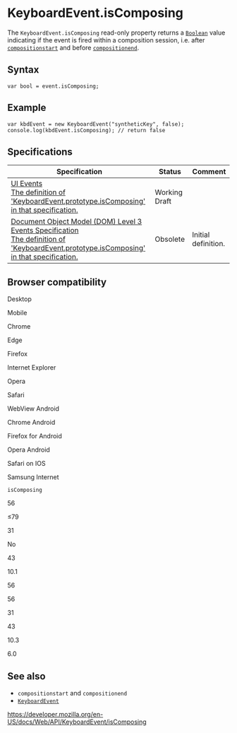 # KeyboardEvent.isComposing

The `KeyboardEvent.isComposing` read-only property returns a [`Boolean`](https://developer.mozilla.org/en-US/docs/Web/JavaScript/Reference/Global_Objects/Boolean) value indicating if the event is fired within a composition session, i.e. after [`compositionstart`](../element/compositionstart_event) and before [`compositionend`](../element/compositionend_event).

## Syntax

    var bool = event.isComposing;

## Example

    var kbdEvent = new KeyboardEvent("syntheticKey", false);
    console.log(kbdEvent.isComposing); // return false

## Specifications

<table><thead><tr class="header"><th>Specification</th><th>Status</th><th>Comment</th></tr></thead><tbody><tr class="odd"><td><a href="https://w3c.github.io/uievents/#dom-keyboardevent-iscomposing">UI Events<br />
<span class="small">The definition of 'KeyboardEvent.prototype.isComposing' in that specification.</span></a></td><td><span class="spec-wd">Working Draft</span></td><td></td></tr><tr class="even"><td><a href="https://www.w3.org/TR/2014/WD-DOM-Level-3-Events-20140925/#widl-KeyboardEvent-isComposing">Document Object Model (DOM) Level 3 Events Specification<br />
<span class="small">The definition of 'KeyboardEvent.prototype.isComposing' in that specification.</span></a></td><td><span class="spec-obsolete">Obsolete</span></td><td>Initial definition.</td></tr></tbody></table>

## Browser compatibility

Desktop

Mobile

Chrome

Edge

Firefox

Internet Explorer

Opera

Safari

WebView Android

Chrome Android

Firefox for Android

Opera Android

Safari on IOS

Samsung Internet

`isComposing`

56

≤79

31

No

43

10.1

56

56

31

43

10.3

6.0

## See also

- `compositionstart` and `compositionend`
- [`KeyboardEvent`](../keyboardevent)

<a href="https://developer.mozilla.org/en-US/docs/Web/API/KeyboardEvent/isComposing" class="_attribution-link">https://developer.mozilla.org/en-US/docs/Web/API/KeyboardEvent/isComposing</a>
